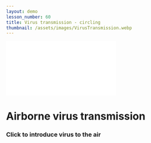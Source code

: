 ```yaml
---
layout: demo
lesson_number: 60
title: Virus transmission - circling
thumbnail: /assets/images/VirusTransmission.webp
---
```


<!-- Simulation -->
<iframe class="sim" id="simD" src="/sim/?preset=CovidInARoomCircling&story&nomathjax&sf=1&activeViewInd=1&runningOnLoad=true" frameborder="0" loading="lazy"></iframe>

<!-- Sliders -->
<div style="display:flex;flex-direction:column;row-gap:10dvh;">
<div>
    <h1>Airborne virus transmission</h1>
    <h3>Click to introduce virus to the air</h3>
</div>
<p style="text-align:center;margin-top:0;"><vpde-slider
    iframe="simD"
    name="V"
    label="Airflow"
    min="-40"
    max="40"
    value="40"
    step="1"
    min-label="Left"
    max-label="Right"
></vpde-slider></p>
</div>

